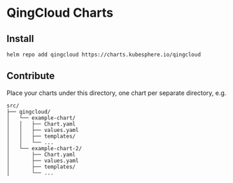 # QingCloud Charts

## Install

```shell
helm repo add qingcloud https://charts.kubesphere.io/qingcloud
```

## Contribute

Place your charts under this directory, one chart per separate directory, e.g.

```shell
src/
├── qingcloud/
│   └── example-chart/
│   │   ├── Chart.yaml
│   │   ├── values.yaml
│   │   ├── templates/
│   │   └── ...
│   └── example-chart-2/
│       ├── Chart.yaml
│       ├── values.yaml
│       ├── templates/
│       └── ...
```

